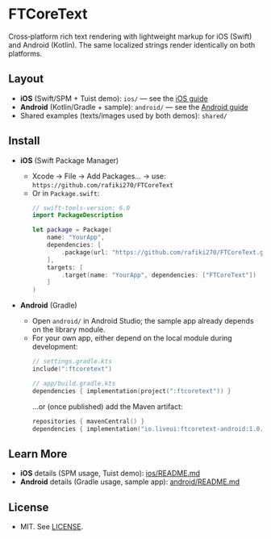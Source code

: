 # FTCoreText

Cross‑platform rich text rendering with lightweight markup for iOS (Swift) and Android (Kotlin). The same localized strings render identically on both platforms.

## Layout
- **iOS** (Swift/SPM + Tuist demo): `ios/` — see the [iOS guide](ios/README.md)
- **Android** (Kotlin/Gradle + sample): `android/` — see the [Android guide](android/README.md)
- Shared examples (texts/images used by both demos): `shared/`

## Install
- **iOS** (Swift Package Manager)
  - Xcode → File → Add Packages… → use: `https://github.com/rafiki270/FTCoreText`
  - Or in `Package.swift`:
    ```swift
    // swift-tools-version: 6.0
    import PackageDescription

    let package = Package(
        name: "YourApp",
        dependencies: [
            .package(url: "https://github.com/rafiki270/FTCoreText.git", from: "1.0.0")
        ],
        targets: [
            .target(name: "YourApp", dependencies: ["FTCoreText"]) 
        ]
    )
    ```

- **Android** (Gradle)
  - Open `android/` in Android Studio; the sample app already depends on the library module.
  - For your own app, either depend on the local module during development:
    ```kotlin
    // settings.gradle.kts
    include(":ftcoretext")

    // app/build.gradle.kts
    dependencies { implementation(project(":ftcoretext")) }
    ```
    …or (once published) add the Maven artifact:
    ```kotlin
    repositories { mavenCentral() }
    dependencies { implementation("io.liveui:ftcoretext-android:1.0.0") }
    ```

## Learn More
- **iOS** details (SPM usage, Tuist demo): [ios/README.md](ios/README.md)
- **Android** details (Gradle usage, sample app): [android/README.md](android/README.md)

## License
- MIT. See [LICENSE](LICENSE).
